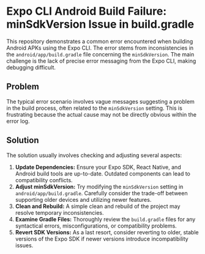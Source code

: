 # Expo CLI Android Build Failure: minSdkVersion Issue in build.gradle

This repository demonstrates a common error encountered when building Android APKs using the Expo CLI. The error stems from inconsistencies in the `android/app/build.gradle` file concerning the `minSdkVersion`. The main challenge is the lack of precise error messaging from the Expo CLI, making debugging difficult.

## Problem

The typical error scenario involves vague messages suggesting a problem in the build process, often related to the `minSdkVersion` setting.  This is frustrating because the actual cause may not be directly obvious within the error log.

## Solution

The solution usually involves checking and adjusting several aspects:

1. **Update Dependencies:** Ensure your Expo SDK, React Native, and Android build tools are up-to-date. Outdated components can lead to compatibility conflicts.
2. **Adjust minSdkVersion:**  Try modifying the `minSdkVersion` setting in `android/app/build.gradle`. Carefully consider the trade-off between supporting older devices and utilizing newer features.
3. **Clean and Rebuild:**  A simple clean and rebuild of the project may resolve temporary inconsistencies.
4. **Examine Gradle Files:**  Thoroughly review the `build.gradle` files for any syntactical errors, misconfigurations, or compatibility problems.
5. **Revert SDK Versions:** As a last resort, consider reverting to older, stable versions of the Expo SDK if newer versions introduce incompatibility issues.